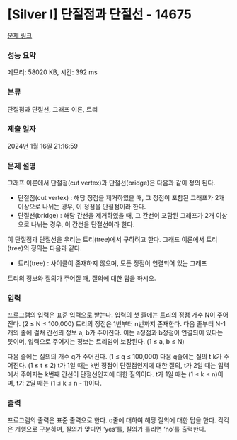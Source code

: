 # [Silver I] 단절점과 단절선 - 14675 

[문제 링크](https://www.acmicpc.net/problem/14675) 

### 성능 요약

메모리: 58020 KB, 시간: 392 ms

### 분류

단절점과 단절선, 그래프 이론, 트리

### 제출 일자

2024년 1월 16일 21:16:59

### 문제 설명

<p>그래프 이론에서 단절점(cut vertex)과 단절선(bridge)은 다음과 같이 정의 된다.</p>

<ul>
	<li>단절점(cut vertex) : 해당 정점을 제거하였을 때, 그 정점이 포함된 그래프가 2개 이상으로 나뉘는 경우, 이 정점을 단절점이라 한다.</li>
	<li>단절선(bridge) : 해당 간선을 제거하였을 때, 그 간선이 포함된 그래프가 2개 이상으로 나뉘는 경우, 이 간선을 단절선이라 한다.</li>
</ul>

<p>이 단절점과 단절선을 우리는 트리(tree)에서 구하려고 한다. 그래프 이론에서 트리(tree)의 정의는 다음과 같다.</p>

<ul>
	<li>트리(tree) : 사이클이 존재하지 않으며, 모든 정점이 연결되어 있는 그래프</li>
</ul>

<p>트리의 정보와 질의가 주어질 때, 질의에 대한 답을 하시오. </p>

### 입력 

 <p>프로그램의 입력은 표준 입력으로 받는다. 입력의 첫 줄에는 트리의 정점 개수 N이 주어진다. (2 ≤ N ≤ 100,000) 트리의 정점은 1번부터 n번까지 존재한다. 다음 줄부터 N-1개의 줄에 걸쳐 간선의 정보 a, b가 주어진다. 이는 a정점과 b정점이 연결되어 있다는 뜻이며, 입력으로 주어지는 정보는 트리임이 보장된다. (1 ≤ a, b ≤ N)</p>

<p>다음 줄에는 질의의 개수 q가 주어진다. (1 ≤ q ≤ 100,000) 다음 q줄에는 질의 t k가 주어진다. (1 ≤ t ≤ 2) t가 1일 때는 k번 정점이 단절점인지에 대한 질의, t가 2일 때는 입력에서 주어지는 k번째 간선이 단절선인지에 대한 질의이다. t가 1일 때는 (1 ≤ k ≤ n)이며, t가 2일 때는 (1 ≤ k ≤ n - 1)이다. </p>

### 출력 

 <p>프로그램의 출력은 표준 출력으로 한다. q줄에 대하여 해당 질의에 대한 답을 한다. 각각은 개행으로 구분하며, 질의가 맞다면 ‘yes’를, 질의가 틀리면 ‘no’를 출력한다. </p>

